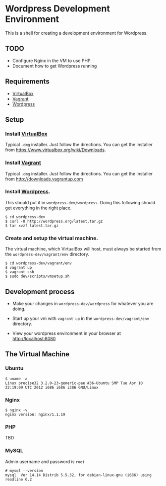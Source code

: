 # Wordpress Development Environment
This is a shell for creating a development environment for Wordpress.


## TODO
- Configure Nginx in the VM to use PHP
- Document how to get Wordpress running


## Requirements

- [VirtualBox][0]
- [Vagrant][1]
- [Wordpress][2]


## Setup


### Install [VirtualBox][0]
Typical `.dmg` installer.  Just follow the directions.  You can get the
installer from <https://www.virtualbox.org/wiki/Downloads>.


### Install [Vagrant][1]
Typical `.dmg` installer.  Just follow the directions.  You can get the
installer from <http://downloads.vagrantup.com>


### Install [Wordpress][2].
This should put it in `wordpress-dev/wordpress`.  Doing this following should
get everything in the right place.

    $ cd wordpress-dev
    $ curl -O http://wordpress.org/latest.tar.gz
    $ tar xvzf latest.tar.gz


### Create and setup the virtual machine.
The virtual machine, which VirtualBox will host, must always be started from
the `wordpress-dev/vagrant/env` directory.

    $ cd wordpress-dev/vagrant/env
    $ vagrant up
    $ vagrant ssh
    $ sudo dev/scripts/vmsetup.sh


## Development process

- Make your changes in `wordpress-dev/wordpress` for whatever you are doing.

- Start up your vm with `vagrant up` in the `wordpress-dev/vagrant/env`
  directory.

- View your wordpress environment in your browser at <http://localhost:8080>


## The Virtual Machine


### Ubuntu

    $ uname -a
    Linux precise32 3.2.0-23-generic-pae #36-Ubuntu SMP Tue Apr 10 22:19:09 UTC 2012 i686 i686 i386 GNU/Linux


### Nginx

    $ nginx -v
    nginx version: nginx/1.1.19


### PHP
TBD


### MySQL
Admin username and password is `root`

    # mysql --version
    mysql  Ver 14.14 Distrib 5.5.32, for debian-linux-gnu (i686) using readline 6.2




[0]: https://www.virtualbox.org/wiki/Downloads
[1]: http://downloads.vagrantup.com
[2]: http://wordpress.org/download
